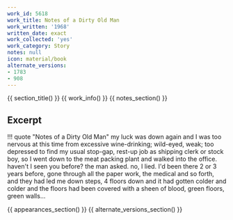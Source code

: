 ```yaml
---
work_id: 5618
work_title: Notes of a Dirty Old Man
work_written: '1968'
written_date: exact
work_collected: 'yes'
work_category: Story
notes: null
icon: material/book
alternate_versions:
- 1783
- 908
---
```


{{ section_title() }}
{{ work_info() }}
{{ notes_section() }}
## Excerpt
!!! quote "Notes of a Dirty Old Man"
    my luck was down again and I was too nervous at this time from excessive wine-drinking; wild-eyed, weak; too depressed to find my usual stop-gap, rest-up job as shipping clerk or stock boy, so I went down to the meat packing plant and walked into the office.
    haven't I seen you before? the man asked.
    no, I lied.
    I'd been there 2 or 3 years before, gone through all the paper work, the medical and so forth, and they had led me down steps, 4 floors down and it had gotten colder and colder and the floors had been covered with a sheen of blood, green floors, green walls...

{{ appearances_section() }}
{{ alternate_versions_section() }}